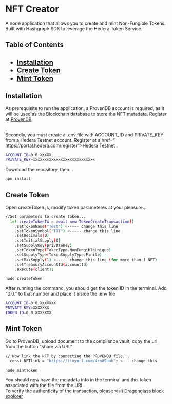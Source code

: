 <h1 id="title">NFT Creator</h1>


<p>A node application that allows you to create and mint Non-Fungible Tokens. Built with Hashgraph SDK to leverage the Hedera Token Service.</p>


<h2>Table of Contents<h2>

* [Installation](#installation)
* [Create Token](#create-token)
* [Mint Token](#mint-token)


<h2 id="installation">Installation</h2>


<p>As prerequisite to run the application, a ProvenDB account is  required, as it will be used as the Blockchain database to store the NFT metadata. Register at <a href=" https://www.provendb.com/">ProvenDB</a> </p>.</br> 
Secondly, you must create a .env file with ACCOUNT_ID and PRIVATE_KEY from a Hedera Testnet account. Register at a href=" https://portal.hedera.com/register">Hedera Testnet</a> .</p>

```sh
ACCOUNT_ID=0.0.XXXXX
PRIVATE_KEY=xxxxxxxxxxxxxxxxxxxxxxxxxxx
```

<p>Download the repository, then...</p> 

```sh
npm install
```

<h2 id="create-token">Create Token</h2>

<p>Open createToken.js, modify token parameteres at your pleasure...</p>

```sh
//Set parameters to create token...
  let createTokenTx = await new TokenCreateTransaction()
    .setTokenName("Test") <----- change this line
    .setTokenSymbol("TTT") <----- change this line
    .setDecimals(0) 
    .setInitialSupply(0)
    .setSupplyKey(privateKey)
    .setTokenType(TokenType.NonFungibleUnique)
    .setSupplyType(TokenSupplyType.Finite)
    .setMaxSupply(1) <----- change this line (for more than 1 NFT)
    .setTreasuryAccountId(accountId)
    .execute(client);
```

```sh
node createToken
```
<p>After running the command, you should get the token ID in the terminal. Add "0.0." to that number and place it inside the .env file</p>

```sh
ACCOUNT_ID=0.0.XXXXXXX
PRIVATE_KEY=XXXXXXX
TOKEN_ID=0.0.XXXXXXX
```
<h2 id="mint-token">Mint Token</h2>

<p>Go to ProvenDB, upload document to the compliance vault, copy the url from the button "share via URL"</p>

```sh
// Now link the NFT by connecting the PROVENDB file...
  const NFTlink = "https://tinyurl.com/4rm89uuk"; <--- change this
```

```sh
node mintToken
```
<p>You should now have the metadata info in the terminal and this token associated with the file from the URL.</br>
To verify the authenticity of the transaction, please visit <a href="https://testnet.dragonglass.me">Dragonglass block explorer</a> </p>
